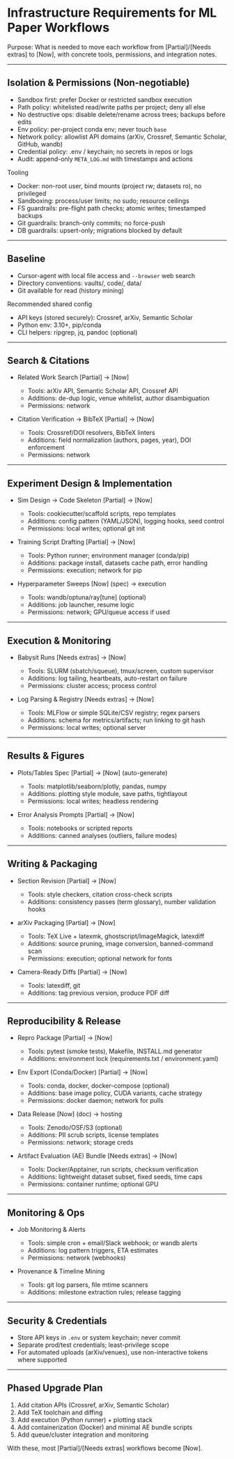 # Infrastructure Requirements for ML Paper Workflows

Purpose: What is needed to move each workflow from [Partial]/[Needs extras] to [Now], with concrete tools, permissions, and integration notes.

---

## Isolation & Permissions (Non‑negotiable)
- Sandbox first: prefer Docker or restricted sandbox execution
- Path policy: whitelisted read/write paths per project; deny all else
- No destructive ops: disable delete/rename across trees; backups before edits
- Env policy: per-project conda env; never touch `base`
- Network policy: allowlist API domains (arXiv, Crossref, Semantic Scholar, GitHub, wandb)
- Credential policy: .env / keychain; no secrets in repos or logs
- Audit: append-only `META_LOG.md` with timestamps and actions

Tooling
- Docker: non-root user, bind mounts (project rw; datasets ro), no privileged
- Sandboxing: process/user limits; no sudo; resource ceilings
- FS guardrails: pre-flight path checks; atomic writes; timestamped backups
- Git guardrails: branch-only commits; no force-push
- DB guardrails: upsert-only; migrations blocked by default

---

## Baseline
- Cursor-agent with local file access and `--browser` web search
- Directory conventions: vaults/, code/, data/
- Git available for read (history mining)

Recommended shared config
- API keys (stored securely): Crossref, arXiv, Semantic Scholar
- Python env: 3.10+, pip/conda
- CLI helpers: ripgrep, jq, pandoc (optional)

---

## Search & Citations
- Related Work Search [Partial] → [Now]
  - Tools: arXiv API, Semantic Scholar API, Crossref API
  - Additions: de-dup logic, venue whitelist, author disambiguation
  - Permissions: network

- Citation Verification → BibTeX [Partial] → [Now]
  - Tools: Crossref/DOI resolvers, BibTeX linters
  - Additions: field normalization (authors, pages, year), DOI enforcement
  - Permissions: network

---

## Experiment Design & Implementation
- Sim Design → Code Skeleton [Partial] → [Now]
  - Tools: cookiecutter/scaffold scripts, repo templates
  - Additions: config pattern (YAML/JSON), logging hooks, seed control
  - Permissions: local writes; optional git init

- Training Script Drafting [Partial] → [Now]
  - Tools: Python runner; environment manager (conda/pip)
  - Additions: package install, datasets cache path, error handling
  - Permissions: execution; network for pip

- Hyperparameter Sweeps [Now] (spec) → execution
  - Tools: wandb/optuna/ray[tune] (optional)
  - Additions: job launcher, resume logic
  - Permissions: network; GPU/queue access if used

---

## Execution & Monitoring
- Babysit Runs [Needs extras] → [Now]
  - Tools: SLURM (sbatch/squeue), tmux/screen, custom supervisor
  - Additions: log tailing, heartbeats, auto-restart on failure
  - Permissions: cluster access; process control

- Log Parsing & Registry [Needs extras] → [Now]
  - Tools: MLFlow or simple SQLite/CSV registry; regex parsers
  - Additions: schema for metrics/artifacts; run linking to git hash
  - Permissions: local writes; optional server

---

## Results & Figures
- Plots/Tables Spec [Partial] → [Now] (auto-generate)
  - Tools: matplotlib/seaborn/plotly, pandas, numpy
  - Additions: plotting style module, save paths, tightlayout
  - Permissions: local writes; headless rendering

- Error Analysis Prompts [Partial] → [Now]
  - Tools: notebooks or scripted reports
  - Additions: canned analyses (outliers, failure modes)

---

## Writing & Packaging
- Section Revision [Partial] → [Now]
  - Tools: style checkers, citation cross-check scripts
  - Additions: consistency passes (term glossary), number validation hooks

- arXiv Packaging [Partial] → [Now]
  - Tools: TeX Live + latexmk, ghostscript/ImageMagick, latexdiff
  - Additions: source pruning, image conversion, banned-command scan
  - Permissions: execution; optional network for fonts

- Camera-Ready Diffs [Partial] → [Now]
  - Tools: latexdiff, git
  - Additions: tag previous version, produce PDF diff

---

## Reproducibility & Release
- Repro Package [Partial] → [Now]
  - Tools: pytest (smoke tests), Makefile, INSTALL.md generator
  - Additions: environment lock (requirements.txt / environment.yaml)

- Env Export (Conda/Docker) [Partial] → [Now]
  - Tools: conda, docker, docker-compose (optional)
  - Additions: base image policy, CUDA variants, cache strategy
  - Permissions: docker daemon; network for pulls

- Data Release [Now] (doc) → hosting
  - Tools: Zenodo/OSF/S3 (optional)
  - Additions: PII scrub scripts, license templates
  - Permissions: network; storage creds

- Artifact Evaluation (AE) Bundle [Needs extras] → [Now]
  - Tools: Docker/Apptainer, run scripts, checksum verification
  - Additions: lightweight dataset subset, fixed seeds, time caps
  - Permissions: container runtime; optional GPU

---

## Monitoring & Ops
- Job Monitoring & Alerts
  - Tools: simple cron + email/Slack webhook; or wandb alerts
  - Additions: log pattern triggers, ETA estimates
  - Permissions: network (webhooks)

- Provenance & Timeline Mining
  - Tools: git log parsers, file mtime scanners
  - Additions: milestone extraction rules; release tagging

---

## Security & Credentials
- Store API keys in `.env` or system keychain; never commit
- Separate prod/test credentials; least-privilege scope
- For automated uploads (arXiv/venues), use non-interactive tokens where supported

---

## Phased Upgrade Plan
1) Add citation APIs (Crossref, arXiv, Semantic Scholar)
2) Add TeX toolchain and diffing
3) Add execution (Python runner) + plotting stack
4) Add containerization (Docker) and minimal AE bundle scripts
5) Add queue/cluster integration and monitoring

With these, most [Partial]/[Needs extras] workflows become [Now].
